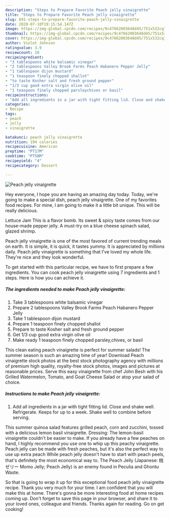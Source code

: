 ```yaml
---
description: "Steps to Prepare Favorite Peach jelly vinaigrette"
title: "Steps to Prepare Favorite Peach jelly vinaigrette"
slug: 691-steps-to-prepare-favorite-peach-jelly-vinaigrette
date: 2020-07-10T19:15:54.147Z
image: https://img-global.cpcdn.com/recipes/9c47662003648d45/751x532cq70/peach-jelly-vinaigrette-recipe-main-photo.jpg
thumbnail: https://img-global.cpcdn.com/recipes/9c47662003648d45/751x532cq70/peach-jelly-vinaigrette-recipe-main-photo.jpg
cover: https://img-global.cpcdn.com/recipes/9c47662003648d45/751x532cq70/peach-jelly-vinaigrette-recipe-main-photo.jpg
author: Violet Johnson
ratingvalue: 3.9
reviewcount: 10
recipeingredient:
- "3 tablespoons white balsamic vinegar"
- "2 tablespoons Valley Brook Farms Peach Habanero Pepper Jelly"
- "1 tablespoon dijon mustard"
- "1 teaspoon finely chopped shallot"
- "to taste Kosher salt and fresh ground pepper"
- "1/3 cup good extra virgin olive oil"
- "1 teaspoon finely chopped parsleychives or basil"
recipeinstructions:
- "Add all ingredients in a jar with tight fitting lid. Close and shake well. Refrigerate. Keeps for up to a week. Shake well to combine before serving."
categories:
- Recipe
tags:
- peach
- jelly
- vinaigrette

katakunci: peach jelly vinaigrette 
nutrition: 194 calories
recipecuisine: American
preptime: "PT17M"
cooktime: "PT58M"
recipeyield: "4"
recipecategory: Dessert

---
```



![Peach jelly vinaigrette](https://img-global.cpcdn.com/recipes/9c47662003648d45/751x532cq70/peach-jelly-vinaigrette-recipe-main-photo.jpg)

Hey everyone, I hope you are having an amazing day today. Today, we're going to make a special dish, peach jelly vinaigrette. One of my favorites food recipes. For mine, I am going to make it a little bit unique. This will be really delicious.

Lettuce Jam This is a flavor bomb. Its sweet &amp; spicy taste comes from our house-made pepper jelly. A must-try on a blue cheese spinach salad, glazed shrimp.

Peach jelly vinaigrette is one of the most favored of current trending meals on earth. It is simple, it is quick, it tastes yummy. It is appreciated by millions daily. Peach jelly vinaigrette is something that I've loved my whole life. They're nice and they look wonderful.


To get started with this particular recipe, we have to first prepare a few ingredients. You can cook peach jelly vinaigrette using 7 ingredients and 1 steps. Here is how you can achieve it.

<!--inarticleads1-->

##### The ingredients needed to make Peach jelly vinaigrette:

1. Take 3 tablespoons white balsamic vinegar
1. Prepare 2 tablespoons Valley Brook Farms Peach Habanero Pepper Jelly
1. Take 1 tablespoon dijon mustard
1. Prepare 1 teaspoon finely chopped shallot
1. Prepare to taste Kosher salt and fresh ground pepper
1. Get 1/3 cup good extra virgin olive oil
1. Make ready 1 teaspoon finely chopped parsley,chives, or basil


This clean eating peach vinaigrette is perfect for summer salads! The summer season is such an amazing time of year! Download Peach vinaigrette stock photos at the best stock photography agency with millions of premium high quality, royalty-free stock photos, images and pictures at reasonable prices. Serve this easy vinaigrette from chef John Besh with his Grilled Watermelon, Tomato, and Goat Cheese Salad or atop your salad of choice. 

<!--inarticleads2-->

##### Instructions to make Peach jelly vinaigrette:

1. Add all ingredients in a jar with tight fitting lid. Close and shake well. Refrigerate. Keeps for up to a week. Shake well to combine before serving.


This summer quinoa salad features grilled peach, corn and zucchini, tossed with a delicious lemon basil vinaigrette. Dressing: The lemon-basil vinaigrette couldn&#39;t be easier to make. If you already have a few peaches on hand, I highly recommend you use one to whip up this peachy vinaigrette. Peach jelly can be made with fresh peaches, but it&#39;s also the perfect way to use up extra peach While peach jelly doesn&#39;t have to start with peach peels, that&#39;s definitely the most economical way to. The Peach Jelly (Japanese: 桃ゼリー Momo Jelly; Peach Jelly) is an enemy found in Peculia and Ghontu Waste. 

So that is going to wrap it up for this exceptional food peach jelly vinaigrette recipe. Thank you very much for your time. I am confident that you will make this at home. There's gonna be more interesting food at home recipes coming up. Don't forget to save this page in your browser, and share it to your loved ones, colleague and friends. Thanks again for reading. Go on get cooking!
